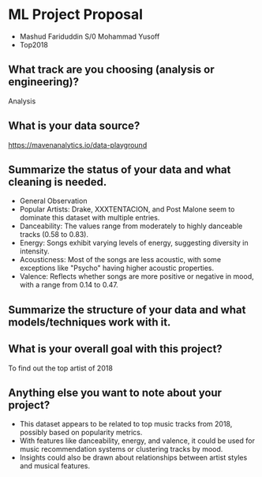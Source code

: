 # ML Project Proposal
- Mashud Fariduddin S/0 Mohammad Yusoff 
- Top2018

## What track are you choosing (analysis or engineering)?
Analysis

## What is your data source?
https://mavenanalytics.io/data-playground

## Summarize the status of your data and what cleaning is needed.
- General Observation
- Popular Artists: Drake, XXXTENTACION, and Post Malone seem to dominate this dataset with multiple entries.
- Danceability: The values range from moderately to highly danceable tracks (0.58 to 0.83).
- Energy: Songs exhibit varying levels of energy, suggesting diversity in intensity.
- Acousticness: Most of the songs are less acoustic, with some exceptions like "Psycho" having higher acoustic properties.
- Valence: Reflects whether songs are more positive or negative in mood, with a range from 0.14 to 0.47.

  

## Summarize the structure of your data and what models/techniques work with it.


## What is your overall goal with this project?
To find out the top artist of 2018 

## Anything else you want to note about your project?
- This dataset appears to be related to top music tracks from 2018, possibly based on popularity metrics.
- With features like danceability, energy, and valence, it could be used for music recommendation systems or clustering tracks by mood.
- Insights could also be drawn about relationships between artist styles and musical features.
